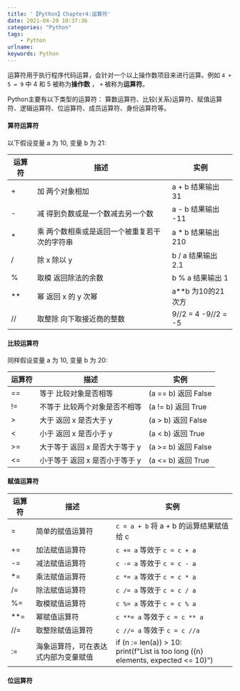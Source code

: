 ```yaml
---
title: '【Python】Chapter4:运算符'
date: 2021-04-20 10:37:36
categories: "Python"
tags:
	- Python
urlname:
keywords: Python
---
```


运算符用于执行程序代码运算，会针对一个以上操作数项目来进行运算。例如 `4 + 5 = 9` 中 4 和 5 被称为**操作数** ， `+` 被称为**运算符**。

Python主要有以下类型的运算符： 算数运算符、比较(关系)运算符、赋值运算符、逻辑运算符、位运算符、成员运算符、身份运算符等。

<!-- more -->

#### 算符运算符

以下假设变量 a 为 10, 变量 b 为 21:

| 运算符 | 描述                                          | 实例                   |
| ------ | --------------------------------------------- | ---------------------- |
| +      | 加 两个对象相加                               | a + b 结果输出 31      |
| -      | 减 得到负数或是一个数减去另一个数             | a - b 结果输出 -11     |
| *      | 乘 两个数相乘或是返回一个被重复若干次的字符串 | a * b 结果输出 210     |
| /      | 除 x 除以 y                                   | b / a 结果输出 2.1     |
| %      | 取模 返回除法的余数                           | b % a 结果输出 1       |
| **     | 幂 返回 x 的 y 次幂                           | a**b 为10的21次方      |
| //     | 取整除 向下取接近商的整数                     | 9//2 = 4    -9//2 = -5 |

#### 比较运算符

同样假设变量 a 为 10, 变量 b 为 20:

| 运算符 | 描述                           | 实例                 |
| ------ | ------------------------------ | -------------------- |
| ==     | 等于  比较对象是否相等         | (a == b)  返回 False |
| !=     | 不等于  比较两个对象是否不相等 | (a != b)  返回 True  |
| >      | 大于  返回 x 是否大于 y        | (a > b) 返回 False   |
| <      | 小于  返回 x 是否小于 y        | (a < b) 返回 True    |
| >=     | 大于等于 返回 x 是否大于等于 y | (a >= b) 返回 False  |
| <=     | 小于等于 返回 x 是否小于等于 y | (a <= b) 返回 True   |

#### 赋值运算符

| 运算符 | 描述                                 | 实例                                                         |
| ------ | ------------------------------------ | ------------------------------------------------------------ |
| =      | 简单的赋值运算符                     | `c = a + b` 将 a + b 的运算结果赋值给 c                      |
| +=     | 加法赋值运算符                       | `c += a` 等效于 `c = c + a`                                  |
| -=     | 减法赋值运算符                       | `c -= a` 等效于 `c = c - a`                                  |
| *=     | 乘法赋值运算符                       | `c *= a` 等效于 `c = c * a`                                  |
| /=     | 除法赋值运算符                       | `c /= a` 等效于 `c = c / a`                                  |
| %=     | 取模赋值运算符                       | `c %= a` 等效于 `c = c % a`                                  |
| **=    | 幂赋值运算符                         | `c **= a` 等效于 `c = c ** a`                                |
| //=    | 取整除赋值运算符                     | `c //= a` 等效于 `c = c //a`                                 |
| :=     | 海象运算符，可在表达式内部为变量赋值 | if (n := len(a)) > 10:<br />    print(f"List is too long ({n} elements, expected <= 10)") |

#### 位运算符







